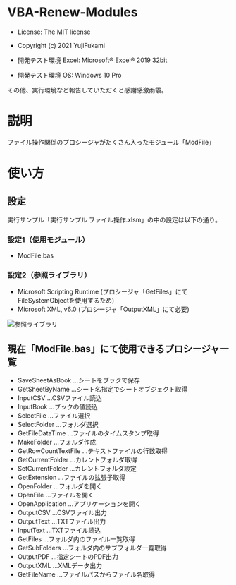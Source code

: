 # VBA-Renew-Modules
- License: The MIT license

- Copyright (c) 2021 YujiFukami

- 開発テスト環境 Excel: Microsoft® Excel® 2019 32bit 

- 開発テスト環境 OS: Windows 10 Pro

その他、実行環境など報告していただくと感謝感激雨霰。

# 説明
ファイル操作関係のプロシージャがたくさん入ったモジュール「ModFile」

# 使い方

## 設定
実行サンプル「実行サンプル ファイル操作.xlsm」の中の設定は以下の通り。


### 設定1（使用モジュール）

-  ModFile.bas

### 設定2（参照ライブラリ）

- Microsoft Scripting Runtime
	(プロシージャ「GetFiles」にてFileSystemObjectを使用するため)
- Microsoft XML, v6.0
	(プロシージャ「OutputXML」にて必要)

![参照ライブラリ](https://user-images.githubusercontent.com/73621859/130559137-a6d77469-254a-479e-adbc-11db57abf530.jpg)

## 現在「ModFile.bas」にて使用できるプロシージャ一覧
- SaveSheetAsBook	…シートをブックで保存
- GetSheetByName	…シート名指定でシートオブジェクト取得
- InputCSV		…CSVファイル読込	
- InputBook		…ブックの値読込
- SelectFile		…ファイル選択
- SelectFolder		…フォルダ選択
- GetFileDataTime	…ファイルのタイムスタンプ取得
- MakeFolder		…フォルダ作成
- GetRowCountTextFile	…テキストファイルの行数取得
- GetCurrentFolder	…カレントフォルダ取得
- SetCurrentFolder	…カレントフォルダ設定
- GetExtension		…ファイルの拡張子取得
- OpenFolder		…フォルダを開く
- OpenFile		…ファイルを開く
- OpenApplication	…アプリケーションを開く
- OutputCSV		…CSVファイル出力
- OutputText		…TXTファイル出力
- InputText		…TXTファイル読込
- GetFiles		…フォルダ内のファイル一覧取得
- GetSubFolders		…フォルダ内のサブフォルダ一覧取得
- OutputPDF		…指定シートのPDF出力
- OutputXML		…XMLデータ出力
- GetFileName		…ファイルパスからファイル名取得


